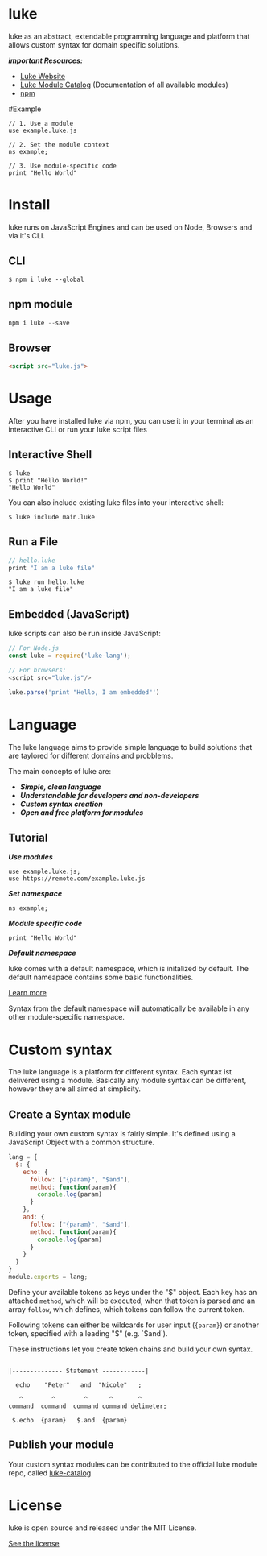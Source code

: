 # luke

luke as an abstract, extendable programming language and platform that allows custom syntax for domain specific solutions.

***important Resources:***

* [Luke Website](https://luke-lang.github.io)
* [Luke Module Catalog](https://luke-lang.github.io/modules) (Documentation of all available modules)
* [npm](...)


#Example

```luke
// 1. Use a module
use example.luke.js

// 2. Set the module context
ns example;

// 3. Use module-specific code
print "Hello World"
```

# Install

luke runs on JavaScript Engines and can be used on Node, Browsers and via it's CLI.


## CLI

```shell
$ npm i luke --global
```

## npm module

```javascript
npm i luke --save
```

## Browser

```html
<script src="luke.js">
```

# Usage


After you have installed luke via npm, you can use it in your terminal as an interactive CLI or run your luke script files

## Interactive Shell

```shell
$ luke
$ print "Hello World!"
"Hello World"
```

You can also include existing luke files into your interactive shell:

```shell
$ luke include main.luke
```

## Run a File

```javascript
// hello.luke
print "I am a luke file"
```


```shell
$ luke run hello.luke
"I am a luke file"
```


## Embedded (JavaScript)

luke scripts can also be run inside JavaScript:

```javascript
// For Node.js
const luke = require('luke-lang');

// For browsers:
<script src="luke.js"/>
```

```javascript
luke.parse('print "Hello, I am embedded"')
```


# Language

The luke language aims to provide simple language to build solutions that are taylored for different domains and probblems.

The main concepts of luke are:


* ***Simple, clean language***
* ***Understandable for developers and non-developers***
* ***Custom syntax creation***
* ***Open and free platform for modules***


## Tutorial

***Use modules***

```luke
use example.luke.js;
use https://remote.com/example.luke.js
```


***Set namespace***

```luke
ns example;
```


***Module specific code***

```luke
print "Hello World"
```


***Default namespace***

luke comes with a default namespace, which is initalized by default. The default nameapace contains some basic functionalities.

[ Learn more ](https://luke-lang.github.io/modules)

Syntax from the default namespace will automatically be available in any other module-specific namespace.



# Custom syntax

The luke language is a platform for different syntax. Each syntax ist delivered using a module. Basically any module syntax can be different, however they are all aimed at simplicity.


## Create a Syntax module

Building your own custom syntax is fairly simple. It's defined using a JavaScript Object with a common structure.

```javascript
lang = {
  $: {
    echo: {
      follow: ["{param}", "$and"],
      method: function(param){
        console.log(param)
      }
    },
    and: {
      follow: ["{param}", "$and"],
      method: function(param){
        console.log(param)
      }
    }
  }
}
module.exports = lang;
```

Define your available tokens as keys under the "$" object. Each key has an attached `method`, which will be executed, when that token is parsed and an array `follow`, which defines, which tokens can follow the current token.

Following tokens can either be wildcards for user input (`{param}`) or another token, specified with a leading "$" (e.g. `$and`).

These instructions let you create token chains and build your own syntax.


```luke

|-------------- Statement ------------|

  echo    "Peter"   and  "Nicole"   ;

   ^        ^        ^      ^       ^
command  command  command command delimeter;

 $.echo  {param}   $.and  {param}

```

## Publish your module

Your custom syntax modules can be contributed to the official luke module repo, called [luke-catalog](...)

# License

luke is open source and released under the MIT License.

[ See the license ](https://github.com/luke-lang/luke/blob/master/LICENSE)